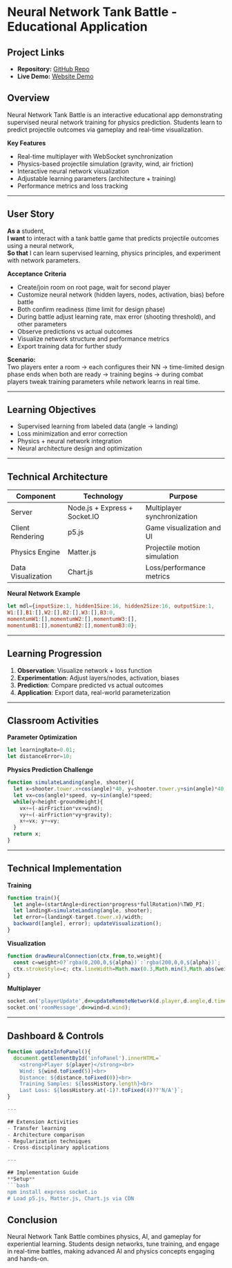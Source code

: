 # Neural Network Tank Battle - Educational Application

## Project Links
- **Repository:** [GitHub Repo](https://github.com/arturr0/ai-tillery)
- **Live Demo:** [Website Demo](https://tank-rooms.onrender.com/)

## Overview
Neural Network Tank Battle is an interactive educational app demonstrating supervised neural network training for physics prediction. Students learn to predict projectile outcomes via gameplay and real-time visualization.

**Key Features**
- Real-time multiplayer with WebSocket synchronization  
- Physics-based projectile simulation (gravity, wind, air friction)  
- Interactive neural network visualization  
- Adjustable learning parameters (architecture + training)  
- Performance metrics and loss tracking  

---

## User Story
**As a** student,  
**I want** to interact with a tank battle game that predicts projectile outcomes using a neural network,  
**So that** I can learn supervised learning, physics principles, and experiment with network parameters.

**Acceptance Criteria**
- Create/join room on root page, wait for second player  
- Customize neural network (hidden layers, nodes, activation, bias) before battle  
- Both confirm readiness (time limit for design phase)  
- During battle adjust learning rate, max error (shooting threshold), and other parameters  
- Observe predictions vs actual outcomes  
- Visualize network structure and performance metrics  
- Export training data for further study  

**Scenario:**  
Two players enter a room → each configures their NN → time-limited design phase ends when both are ready → training begins → during combat players tweak training parameters while network learns in real time.

---

## Learning Objectives
- Supervised learning from labeled data (angle → landing)  
- Loss minimization and error correction  
- Physics + neural network integration  
- Neural architecture design and optimization  

---

## Technical Architecture
| Component         | Technology                     | Purpose                                 |
|-------------------|--------------------------------|-----------------------------------------|
| Server            | Node.js + Express + Socket.IO  | Multiplayer synchronization             |
| Client Rendering  | p5.js                          | Game visualization and UI               |
| Physics Engine    | Matter.js                      | Projectile motion simulation            |
| Data Visualization| Chart.js                       | Loss/performance metrics                |

**Neural Network Example**
```javascript
let mdl={inputSize:1, hidden1Size:16, hidden2Size:16, outputSize:1,
W1:[],B1:[],W2:[],B2:[],W3:[],B3:0,
momentumW1:[],momentumW2:[],momentumW3:[],
momentumB1:[],momentumB2:[],momentumB3:0};
```

---

## Learning Progression
1. **Observation**: Visualize network + loss function  
2. **Experimentation**: Adjust layers/nodes, activation, biases  
3. **Prediction**: Compare predicted vs actual outcomes  
4. **Application**: Export data, real-world parameterization  

---

## Classroom Activities
**Parameter Optimization**
```javascript
let learningRate=0.01;
let distanceError=10;
```

**Physics Prediction Challenge**
```javascript
function simulateLanding(angle, shooter){
  let x=shooter.tower.x+cos(angle)*40, y=shooter.tower.y+sin(angle)*40;
  let vx=cos(angle)*speed, vy=sin(angle)*speed;
  while(y<height-groundHeight){
    vx+=(-airFriction*vx+wind);
    vy+=(-airFriction*vy+gravity);
    x+=vx; y+=vy;
  }
  return x;
}
```

---

## Technical Implementation
**Training**
```javascript
function train(){
  let angle=(startAngle+direction*progress*fullRotation)%TWO_PI;
  let landingX=simulateLanding(angle, shooter);
  let error=(landingX-target.tower.x)/width;
  backward([angle], error); updateVisualization();
}
```

**Visualization**
```javascript
function drawNeuralConnection(ctx,from,to,weight){
  const c=weight>0?`rgba(0,200,0,${alpha})`:`rgba(200,0,0,${alpha})`;
  ctx.strokeStyle=c; ctx.lineWidth=Math.max(0.3,Math.min(3,Math.abs(weight))); ctx.stroke();
}
```

**Multiplayer**
```javascript
socket.on('playerUpdate',d=>updateRemoteNetwork(d.player,d.angle,d.timestamp));
socket.on('roomMessage',d=>wind=d.wind);
```
---

## Dashboard & Controls
```javascript
function updateInfoPanel(){
  document.getElementById('infoPanel').innerHTML=`
    <strong>Player ${player}</strong><br>
    Wind: ${wind.toFixed(5)}<br>
    Distance: ${distance.toFixed(0)}<br>
    Training Samples: ${lossHistory.length}<br>
    Last Loss: ${lossHistory.at(-1)?.toFixed(4)??'N/A'}`;
}

---

## Extension Activities
- Transfer learning  
- Architecture comparison  
- Regularization techniques  
- Cross-disciplinary applications  

---

## Implementation Guide
**Setup**
```bash
npm install express socket.io
# Load p5.js, Matter.js, Chart.js via CDN
```
## Conclusion
Neural Network Tank Battle combines physics, AI, and gameplay for experiential learning. Students design networks, tune training, and engage in real-time battles, making advanced AI and physics concepts engaging and hands-on.
